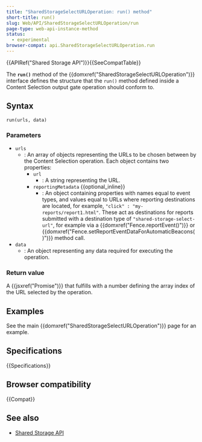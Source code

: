 ```yaml
---
title: "SharedStorageSelectURLOperation: run() method"
short-title: run()
slug: Web/API/SharedStorageSelectURLOperation/run
page-type: web-api-instance-method
status:
  - experimental
browser-compat: api.SharedStorageSelectURLOperation.run
---
```


{{APIRef("Shared Storage API")}}{{SeeCompatTable}}

The **`run()`** method of the
{{domxref("SharedStorageSelectURLOperation")}} interface defines the structure that the `run()` method defined inside a Content Selection output gate operation should conform to.

## Syntax

```js-nolint
run(urls, data)
```

### Parameters

- `urls`
  - : An array of objects representing the URLs to be chosen between by the Content Selection operation. Each object contains two properties:
    - `url`
      - : A string representing the URL.
    - `reportingMetadata` {{optional_inline}}
      - : An object containing properties with names equal to event types, and values equal to URLs where reporting destinations are located, for example, `"click" : "my-reports/report1.html"`. These act as destinations for reports submitted with a destination type of `"shared-storage-select-url"`, for example via a {{domxref("Fence.reportEvent()")}} or {{domxref("Fence.setReportEventDataForAutomaticBeacons()")}} method call.
- `data`
  - : An object representing any data required for executing the operation.

### Return value

A {{jsxref("Promise")}} that fulfills with a number defining the array index of the URL selected by the operation.

## Examples

See the main {{domxref("SharedStorageSelectURLOperation")}} page for an example.

## Specifications

{{Specifications}}

## Browser compatibility

{{Compat}}

## See also

- [Shared Storage API](/en-US/docs/Web/API/Shared_storage_API)
